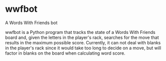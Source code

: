 # wwfbot
A Words With Friends bot

wwfbot is a Python program that tracks the state of a Words With Friends board and, given the letters in the player's rack, searches for the move that results in the maximum possible score. Currently, it can not deal with blanks in the player's rack since it would take too long to decide on a move, but will factor in blanks on the board when calculating word score.
